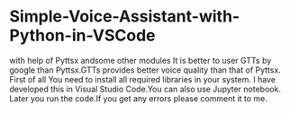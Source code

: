 # Simple-Voice-Assistant-with-Python-in-VSCode
with help of Pyttsx andsome other modules
It is better to user GTTs by google than Pyttsx.GTTs provides better voice quality than that of Pyttsx.
First of all You need to install all required libraries in your system.
I have developed this in Visual Studio Code.You can also use Jupyter notebook.
Later you run the code.If you get any errors please comment it to me.

